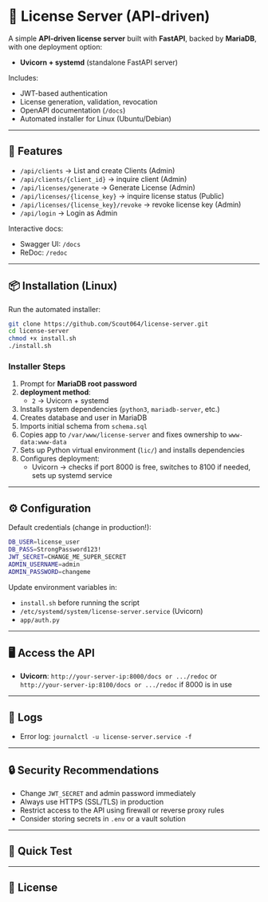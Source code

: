 # 🔑 License Server (API-driven)

A simple **API-driven license server** built with **FastAPI**, backed by **MariaDB**, with one deployment option:

* **Uvicorn + systemd** (standalone FastAPI server)

Includes:

* JWT-based authentication
* License generation, validation, revocation
* OpenAPI documentation (`/docs`)
* Automated installer for Linux (Ubuntu/Debian)

---

## 🚀 Features

* `/api/clients` → List and create Clients (Admin)
* `/api/clients/{client_id}` → inquire client (Admin)
* `/api/licenses/generate` → Generate License (Admin)
* `/api/licenses/{license_key}` → inquire license status (Public)
* `/api/licenses/{license_key}/revoke` → revoke license key (Admin)
* `/api/login` → Login as Admin

Interactive docs:

* Swagger UI: `/docs`
* ReDoc: `/redoc`

---

## 📦 Installation (Linux)

Run the automated installer:

```bash
git clone https://github.com/Scout064/license-server.git
cd license-server
chmod +x install.sh
./install.sh
```

### Installer Steps

1. Prompt for **MariaDB root password**
2. **deployment method**:
   * `2` → Uvicorn + systemd
3. Installs system dependencies (`python3`, `mariadb-server`, etc.)
4. Creates database and user in MariaDB
5. Imports initial schema from `schema.sql`
6. Copies app to `/var/www/license-server` and fixes ownership to `www-data:www-data`
7. Sets up Python virtual environment (`lic/`) and installs dependencies
8. Configures deployment:
   * Uvicorn → checks if port 8000 is free, switches to 8100 if needed, sets up systemd service

---

## ⚙️ Configuration

Default credentials (change in production!):

```bash
DB_USER=license_user
DB_PASS=StrongPassword123!
JWT_SECRET=CHANGE_ME_SUPER_SECRET
ADMIN_USERNAME=admin
ADMIN_PASSWORD=changeme
```

Update environment variables in:

* `install.sh` before running the script
* `/etc/systemd/system/license-server.service` (Uvicorn)
* `app/auth.py`

---

## 🖥 Access the API

* **Uvicorn**: `http://your-server-ip:8000/docs or .../redoc` or `http://your-server-ip:8100/docs or .../redoc` if 8000 is in use

---

## 🔧 Logs

* Error log: `journalctl -u license-server.service -f`

---

## 🔒 Security Recommendations

* Change `JWT_SECRET` and admin password immediately
* Always use HTTPS (SSL/TLS) in production
* Restrict access to the API using firewall or reverse proxy rules
* Consider storing secrets in `.env` or a vault solution

---

## 🧪 Quick Test

---

## 📄 License


